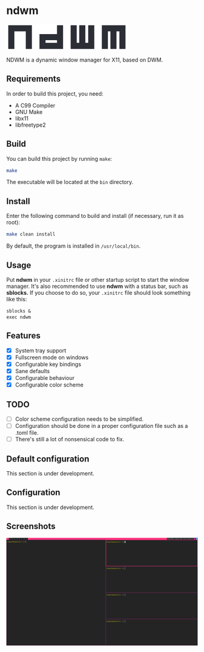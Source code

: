 # ndwm

![ndwm](doc/ndwm.png)

NDWM is a dynamic window manager for X11, based on DWM.

## Requirements

In order to build this project, you need:

- A C99 Compiler
- GNU Make
- libx11
- libfreetype2

## Build

You can build this project by running `make`:

```sh
make
```

The executable will be located at the `bin` directory.

## Install

Enter the following command to build and install (if necessary, run it as root):

```sh
make clean install
```

By default, the program is installed in `/usr/local/bin`.

## Usage

Put **ndwm** in your `.xinitrc` file or other startup script to start the window manager. It's also recommended to use **ndwm** with a status bar, such as **sblocks.** If you choose to do so, your `.xinitrc` file should look something like this:

```
sblocks &
exec ndwm
```

## Features

- [x] System tray support
- [x] Fullscreen mode on windows
- [x] Configurable key bindings
- [x] Sane defaults
- [x] Configurable behaviour
- [x] Configurable color scheme

## TODO

- [ ] Color scheme configuration needs to be simplified.
- [ ] Configuration should be done in a proper configuration file such as a .toml file.
- [ ] There's still a lot of nonsensical code to fix.

## Default configuration

This section is under development.

## Configuration

This section is under development.

## Screenshots

![Screenshot](doc/print.png)
